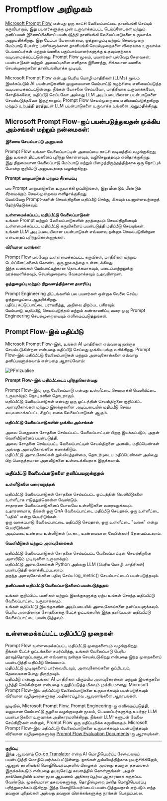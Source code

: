 <!--
CO_OP_TRANSLATOR_METADATA:
{
  "original_hash": "3cbe7629d254f1043193b7fe22524d55",
  "translation_date": "2025-10-11T12:16:59+00:00",
  "source_file": "md/01.Introduction/05/Promptflow.md",
  "language_code": "ta"
}
-->
# **Promptflow அறிமுகம்**

[Microsoft Prompt Flow](https://microsoft.github.io/promptflow/index.html?WT.mc_id=aiml-138114-kinfeylo) என்பது ஒரு காட்சி வேலைப்பாட்டை தானியங்கி செய்யும் கருவியாகும், இது பயனர்களுக்கு முன் உருவாக்கப்பட்ட டெம்ப்ளேட்கள் மற்றும் தனிப்பயன் இணைப்பிகளைப் பயன்படுத்தி தானியங்கி வேலைப்பாடுகளை உருவாக்க அனுமதிக்கிறது. இது டேட்டா மேலாண்மை, ஒத்துழைப்பு மற்றும் செயல்முறை மேம்பாடு போன்ற பணிகளுக்கான தானியங்கி செயல்முறைகளை விரைவாக உருவாக்க டெவலப்பர்கள் மற்றும் வணிக பகுப்பாய்வாளர்களுக்கு உதவுவதற்காக வடிவமைக்கப்பட்டுள்ளது. Prompt Flow மூலம், பயனர்கள் பல்வேறு சேவைகள், பயன்பாடுகள் மற்றும் அமைப்புகளை எளிதாக இணைத்து, சிக்கலான வணிக செயல்முறைகளை தானியங்கியாக்க முடியும்.

Microsoft Prompt Flow என்பது பெரிய மொழி மாதிரிகள் (LLMs) மூலம் இயக்கப்படும் AI பயன்பாடுகளின் முழுமையான மேம்பாட்டு சுழற்சியை எளிமைப்படுத்த வடிவமைக்கப்பட்டுள்ளது. நீங்கள் யோசனை செய்யவோ, மாதிரியாக உருவாக்கவோ, சோதிக்கவோ, மதிப்பீடு செய்யவோ அல்லது LLM அடிப்படையிலான பயன்பாடுகளை செயல்படுத்தவோ இருந்தாலும், Prompt Flow செயல்முறையை எளிமைப்படுத்துகிறது மற்றும் உற்பத்தி தரத்துடன் LLM பயன்பாடுகளை உருவாக்க உங்களை அனுமதிக்கிறது.

## Microsoft Prompt Flow-ஐப் பயன்படுத்துவதன் முக்கிய அம்சங்கள் மற்றும் நன்மைகள்:

**இணைய செயல்பாட்டு அனுபவம்**

Prompt Flow உங்கள் வேலைப்பாட்டின் அமைப்பை காட்சி வடிவத்தில் வழங்குகிறது, இது உங்கள் திட்டங்களைப் புரிந்து கொள்ளவும், வழிசெலுத்தவும் எளிதாக்குகிறது.  
இது திறமையான வேலைப்பாடு மேம்பாடு மற்றும் பிழைத்திருத்தத்திற்காக ஒரு நோட்புக் போன்ற குறியீட்டு அனுபவத்தை வழங்குகிறது.

**Prompt மாறுபாடுகள் மற்றும் சீரமைப்பு**

பல Prompt மாறுபாடுகளை உருவாக்கி ஒப்பிடுங்கள், இது மீண்டும் மீண்டும் சீரமைக்கும் செயல்முறையை எளிதாக்குகிறது.  
வெவ்வேறு Prompt-களின் செயல்திறனை மதிப்பீடு செய்து, மிகவும் பயனுள்ளவற்றைத் தேர்ந்தெடுக்கவும்.

**உள்ளமைக்கப்பட்ட மதிப்பீட்டு வேலைப்பாடுகள்**  
உங்கள் Prompt மற்றும் வேலைப்பாடுகளின் தரத்தையும் செயல்திறனையும் உள்ளமைக்கப்பட்ட மதிப்பீட்டு கருவிகளைப் பயன்படுத்தி மதிப்பீடு செய்யுங்கள்.  
உங்கள் LLM அடிப்படையிலான பயன்பாடுகள் எவ்வளவு நன்றாக செயல்படுகின்றன என்பதைப் புரிந்துகொள்ளுங்கள்.

**விரிவான வளங்கள்**

Prompt Flow பல்வேறு உள்ளமைக்கப்பட்ட கருவிகள், மாதிரிகள் மற்றும் டெம்ப்ளேட்களைக் கொண்ட ஒரு நூலகத்தை உள்ளடக்கியது.  
இந்த வளங்கள் மேம்பாட்டிற்கான தொடக்கமாகவும், படைப்பாற்றலுக்கு ஊக்கமளிக்கவும், செயல்முறையை வேகமாக்கவும் உதவுகின்றன.

**ஒத்துழைப்பு மற்றும் நிறுவனத்திற்கான தயாரிப்பு**

Prompt Engineering திட்டங்களில் பல பயனர்கள் ஒன்றாக வேலை செய்ய ஒத்துழைப்பை ஆதரிக்கிறது.  
பதிப்பு கட்டுப்பாட்டை பராமரித்து, அறிவை திறம்பட பகிரவும்.  
மேம்பாடு, மதிப்பீடு, செயல்படுத்தல் மற்றும் கண்காணிப்பு வரை முழு Prompt Engineering செயல்முறையையும் எளிமைப்படுத்துங்கள்.

## Prompt Flow-இல் மதிப்பீடு

Microsoft Prompt Flow-இல், உங்கள் AI மாதிரிகள் எவ்வளவு நன்றாக செயல்படுகின்றன என்பதை மதிப்பீடு செய்வது முக்கிய பங்கு வகிக்கிறது. Prompt Flow-இல் மதிப்பீட்டு வேலைப்பாடுகள் மற்றும் அளவுகோல்களை எவ்வாறு தனிப்பயனாக்கலாம் என்பதை ஆராய்வோம்:

![PFVizualise](../../../../../imgs/01/05/PromptFlow/pfvisualize.png)

**Prompt Flow-இல் மதிப்பீட்டைப் புரிந்துகொள்வது**

Prompt Flow-இல், ஒரு வேலைப்பாடு என்பது உள்ளீட்டை செயலாக்கி வெளியீட்டை உருவாக்கும் நொடிகளின் தொடராகும்.  
மதிப்பீட்டு வேலைப்பாடுகள் என்பது ஒரு ஓட்டத்தின் செயல்திறனை குறிப்பிட்ட அளவுகோல்கள் மற்றும் இலக்குகளின் அடிப்படையில் மதிப்பீடு செய்ய வடிவமைக்கப்பட்ட சிறப்பு வகை வேலைப்பாடுகள் ஆகும்.

**மதிப்பீட்டு வேலைப்பாடுகளின் முக்கிய அம்சங்கள்**

அவை பொதுவாக சோதனை செய்யப்பட்ட வேலைப்பாட்டின் பிறகு இயக்கப்படும், அதன் வெளியீடுகளைப் பயன்படுத்தி.  
அவை சோதனை செய்யப்பட்ட வேலைப்பாட்டின் செயல்திறனை அளவிட மதிப்பெண்கள் அல்லது அளவுகோல்களை கணக்கிடும்.  
மதிப்பீட்டு அளவுகோல்கள் துல்லியத்தன்மை, தொடர்புடைய மதிப்பெண்கள் அல்லது பிற பொருத்தமான அளவீடுகளை உள்ளடக்கியதாக இருக்கலாம்.

### மதிப்பீட்டு வேலைப்பாடுகளை தனிப்பயனாக்குதல்

**உள்ளீடுகளை வரையறுத்தல்**

மதிப்பீட்டு வேலைப்பாடுகள் சோதனை செய்யப்பட்ட ஓட்டத்தின் வெளியீடுகளை உள்ளீடாக எடுத்துக்கொள்ள வேண்டும்.  
சாதாரண வேலைப்பாடுகளைப் போலவே உள்ளீடுகளை வரையறுக்கவும்.  
உதாரணமாக, நீங்கள் ஒரு QnA வேலைப்பாட்டை மதிப்பீடு செய்தால், ஒரு உள்ளீட்டை "பதில்" என்று பெயரிடுங்கள்.  
ஒரு வகைப்பாடு வேலைப்பாட்டை மதிப்பீடு செய்தால், ஒரு உள்ளீட்டை "வகை" என்று பெயரிடுங்கள்.  
அடிப்படை உண்மை உள்ளீடுகள் (எ.கா., உண்மையான லேபிள்கள்) தேவைப்படலாம்.

**வெளியீடுகள் மற்றும் அளவுகோல்கள்**

மதிப்பீட்டு வேலைப்பாடுகள் சோதனை செய்யப்பட்ட வேலைப்பாட்டின் செயல்திறனை அளவிடும் முடிவுகளை உருவாக்கும்.  
மதிப்பீட்டு அளவுகோல்கள் Python அல்லது LLM (பெரிய மொழி மாதிரிகள்) பயன்படுத்தி கணக்கிடப்படலாம்.  
தகுந்த அளவுகோல்களை பதிவு செய்ய log_metric() செயல்பாட்டைப் பயன்படுத்தவும்.

**தனிப்பயன் மதிப்பீட்டு வேலைப்பாடுகளைப் பயன்படுத்துதல்**

உங்கள் குறிப்பிட்ட பணிகள் மற்றும் இலக்குகளுக்கு ஏற்ப உங்கள் சொந்த மதிப்பீட்டு வேலைப்பாட்டை உருவாக்கவும்.  
உங்கள் மதிப்பீட்டு இலக்குகளின் அடிப்படையில் அளவுகோல்களை தனிப்பயனாக்கவும்.  
பெரிய அளவிலான சோதனைக்கு பேட்ச் ஓட்டங்களில் இந்த தனிப்பயன் மதிப்பீட்டு வேலைப்பாட்டை பயன்படுத்தவும்.

## உள்ளமைக்கப்பட்ட மதிப்பீட்டு முறைகள்

Prompt Flow உள்ளமைக்கப்பட்ட மதிப்பீட்டு முறைகளையும் வழங்குகிறது.  
நீங்கள் பேட்ச் ஓட்டங்களை சமர்ப்பித்து, உங்கள் வேலைப்பாடு பெரிய தரவுத்தொகுப்புகளுடன் எவ்வளவு நன்றாக செயல்படுகிறது என்பதை இந்த முறைகளைப் பயன்படுத்தி மதிப்பீடு செய்யலாம்.  
மதிப்பீட்டு முடிவுகளைப் பார்வையிடவும், அளவுகோல்களை ஒப்பிடவும், தேவையானபோது திருத்தவும்.  
மதிப்பீடு என்பது உங்கள் AI மாதிரிகள் விரும்பிய அளவுகோல்கள் மற்றும் இலக்குகளை பூர்த்தி செய்கின்றன என்பதை உறுதிப்படுத்த மிகவும் முக்கியமானது. Microsoft Prompt Flow-இல் மதிப்பீட்டு வேலைப்பாடுகளை உருவாக்கவும் பயன்படுத்தவும் விரிவான வழிமுறைகளுக்கு அதிகாரப்பூர்வ ஆவணங்களை ஆராயுங்கள்.

முடிவில், Microsoft Prompt Flow, Prompt Engineering-ஐ எளிமைப்படுத்தி, வலுவான மேம்பாட்டு சூழலை வழங்குவதன் மூலம், டெவலப்பர்களுக்கு உயர்தர LLM பயன்பாடுகளை உருவாக்க அதிகாரமளிக்கிறது. நீங்கள் LLM-களுடன் வேலை செய்கிறீர்கள் என்றால், Prompt Flow ஒரு மதிப்புமிக்க கருவியாகும். Microsoft Prompt Flow-இல் மதிப்பீட்டு வேலைப்பாடுகளை உருவாக்கவும் பயன்படுத்தவும் விரிவான வழிமுறைகளுக்கு [Prompt Flow Evaluation Documents](https://learn.microsoft.com/azure/machine-learning/prompt-flow/how-to-develop-an-evaluation-flow?view=azureml-api-2?WT.mc_id=aiml-138114-kinfeylo)-ஐ ஆராயுங்கள்.

---

**குறிப்பு**:  
இந்த ஆவணம் [Co-op Translator](https://github.com/Azure/co-op-translator) என்ற AI மொழிபெயர்ப்பு சேவையைப் பயன்படுத்தி மொழிபெயர்க்கப்பட்டுள்ளது. நாங்கள் துல்லியத்திற்காக முயற்சிக்கிறோம், ஆனால் தானியங்கி மொழிபெயர்ப்புகளில் பிழைகள் அல்லது தவறான தகவல்கள் இருக்கக்கூடும் என்பதை தயவுசெய்து கவனத்தில் கொள்ளுங்கள். அதன் தாய்மொழியில் உள்ள மூல ஆவணம் அதிகாரப்பூர்வ ஆதாரமாக கருதப்பட வேண்டும். முக்கியமான தகவல்களுக்கு, தொழில்முறை மனித மொழிபெயர்ப்பு பரிந்துரைக்கப்படுகிறது. இந்த மொழிபெயர்ப்பைப் பயன்படுத்துவதால் ஏற்படும் எந்த தவறான புரிதல்கள் அல்லது தவறான விளக்கங்களுக்கு நாங்கள் பொறுப்பல்ல.